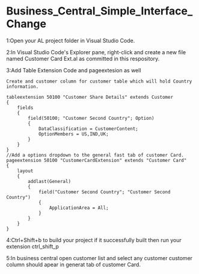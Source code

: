 # Business_Central_Simple_Interface_Change
1:Open your AL project folder in Visual Studio Code.

2:In Visual Studio Code's Explorer pane, right-click and create a new file named Customer Card Ext.al as committed in this respository.

3:Add Table Extension Code and pageextesion as well

    Create and customer column for customer table which will hold Country information.
    
    tableextension 50100 "Customer Share Details" extends Customer
    {
        fields
        {
            field(50100; "Customer Second Country"; Option)
            {
                DataClassification = CustomerContent;
                OptionMembers = US,IND,UK;
            }
        }
    }
    //Add a options dropdown to the general fast tab of customer Card.
    pageextension 50100 "CustomerCardExtension" extends "Customer Card"
    {
        layout
        {
            addlast(General)
            {
                field("Customer Second Country"; "Customer Second Country")
                {
                    ApplicationArea = All;
                }
            }
        }
    }
    
  4:Ctrl+Shift+b to build your project if it successfully built then run your extension ctrl_shift_p
  
  5:In business central open customer list and select any customer customer column should apear in generat tab of customer Card.
  
